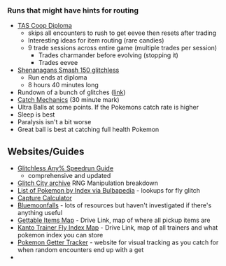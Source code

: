 ### Runs that might have hints for routing
- [TAS Coop Diploma](https://www.youtube.com/watch?v=-ivGNZs_Mvw)
  - skips all encounters to rush to get eevee then resets after trading
  - Interesting ideas for item routing (rare candies)
  - 9 trade sessions across entire game (multiple trades per session)
    - Trades charmander before evolving (stopping it)
    - Trades eevee
- [Shenanagans Smash 150 glitchless](https://www.youtube.com/watch?v=-ivGNZs_Mvw)
  - Run ends at diploma
  - 8 hours 40 minutes long
-  Rundown of a bunch of glitches ([link](https://www.youtube.com/watch?v=G6vdqhYLblg))
-  [Catch Mechanics](https://youtu.be/2ClCa4e7ido) (30 minute mark)
  -  Ultra Balls at some points. If the Pokemons catch rate is higher
  - Sleep is best 
  - Paralysis isn't a bit worse
  - Great ball is best at catching full health Pokemon

## Websites/Guides
- [Glitchless Any% Speedrun Guide](https://pokemon-speedrunning.github.io/speedrun-routes/#/gen-1/red-blue/main-glitchless/beginner-route/2021/lass/)
  - comprehensive and updated
- [Glitch City archive](https://archives.glitchcity.info/wiki/Luck_manipulation_(Generation_I).html) RNG Manipulation breakdown
- [List of Pokemon by Index via Bulbapedia](https://bulbapedia.bulbagarden.net/wiki/List_of_Pok%C3%A9mon_by_index_number_(Generation_I)) - lookups for fly glitch
- [Capture Calculator](https://pycosites.com/pkmn/catch_gen1.php)
- [Bluemoonfalls](https://bluemoonfalls.com/) - lots of resources but haven't investigated if there's anything useful
- [Gettable Items Map](https://drive.google.com/file/d/132UsWCg3WnxqSyuseB4Fahzbc1zyKRlE/view) - Drive Link, map of where all pickup items are
- [Kanto Trainer Fly Index Map](https://drive.google.com/file/d/12z_tpz5PuInO-7ebhVMvT0yXAxE6btTW/view) - Drive Link, map of all trainers and what pokemon index you can store
- [Pokemon Getter Tracker](https://pco.bobchao87.com/#/app/main) - website for visual tracking as you catch for when random encounters end up with a get
-  
